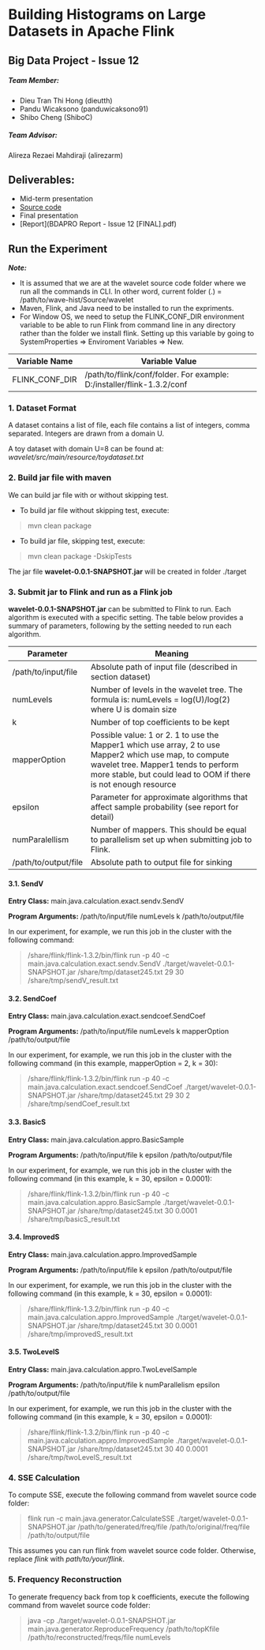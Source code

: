 # Building Histograms on Large Datasets in Apache Flink
## Big Data Project - Issue 12
##### Team Member:
* Dieu Tran Thi Hong (dieutth)
* Pandu Wicaksono (panduwicaksono91)
* Shibo Cheng (ShiboC)
##### Team Advisor:
Alireza Rezaei Mahdiraji  (alirezarm)

## Deliverables:
* Mid-term presentation 
* [Source code](./wavelet)
* Final presentation
* [Report](BDAPRO Report - Issue 12 [FINAL].pdf)


## Run the Experiment
***Note:***
* It is assumed that we are at the wavelet source code folder where we run all the commands in CLI.
In other word, current folder (.) = /path/to/wave-hist/Source/wavelet
* Maven, Flink, and Java need to be installed to run the expriments.
* For Window OS, we need to setup the FLINK_CONF_DIR environment variable to be able to run Flink from command line in any directory rather than the folder we install flink.
Setting up this variable by going to SystemProperties => Enviroment Variables => New.

| Variable Name | Variable Value |
|--|--|
|FLINK_CONF_DIR| /path/to/flink/conf/folder. For example: D:/installer/flink-1.3.2/conf|


### 1. Dataset Format
A dataset contains a list of file, each file contains a list of integers, comma separated. Integers are drawn from a domain U.

A toy dataset with domain U=8 can be found at: *wavelet/src/main/resource/toydataset.txt*
### 2. Build jar file with maven
We can build jar file with or without skipping test.

* To build jar file without skipping test, execute:
> mvn clean package 

* To build jar file, skipping test, execute:
> mvn clean package -DskipTests 

The jar file **wavelet-0.0.1-SNAPSHOT.jar** will be created in folder ./target

### 3. Submit jar to Flink and run as a Flink job
 **wavelet-0.0.1-SNAPSHOT.jar** can be submitted to Flink to run.
 Each algorithm is executed with a specific setting. 
The table below provides a summary of parameters, following by the setting needed to run each algorithm.
 
 | Parameter | Meaning |
|--|--|
| /path/to/input/file | Absolute path of input file (described in section dataset) |
|numLevels|Number of levels in the wavelet tree. The formula is: numLevels = log(U)/log(2) where U is domain size| 
|k|Number of top coefficients to be kept|
|mapperOption|Possible value: 1 or 2. 1 to use the Mapper1 which use array, 2 to use Mapper2 which use map, to compute wavelet tree. Mapper1 tends to perform more stable, but could lead to OOM if there is not enough resource|
|epsilon|Parameter for approximate algorithms that affect sample probability (see report for detail)|
|numParalellism|Number of mappers. This should be equal to parallelism set up when submitting job to Flink.|
|/path/to/output/file|Absolute path to output file for sinking|

#### 3.1. **SendV**
 
**Entry Class:** main.java.calculation.exact.sendv.SendV

**Program Arguments:** /path/to/input/file numLevels k /path/to/output/file

In our experiment, for example, we run this job in the cluster with the following command:

> /share/flink/flink-1.3.2/bin/flink run -p 40 -c main.java.calculation.exact.sendv.SendV ./target/wavelet-0.0.1-SNAPSHOT.jar /share/tmp/dataset245.txt 29 30 /share/tmp/sendV_result.txt


#### 3.2. **SendCoef**

**Entry Class:** main.java.calculation.exact.sendcoef.SendCoef

**Program Arguments:** /path/to/input/file numLevels k mapperOption /path/to/output/file

In our experiment, for example, we run this job in the cluster with the following command (in this example, mapperOption = 2, k = 30):

> /share/flink/flink-1.3.2/bin/flink run -p 40 -c  main.java.calculation.exact.sendcoef.SendCoef ./target/wavelet-0.0.1-SNAPSHOT.jar /share/tmp/dataset245.txt 29 30 2 /share/tmp/sendCoef_result.txt


#### 3.3.  **BasicS**

**Entry Class:** main.java.calculation.appro.BasicSample

**Program Arguments:** /path/to/input/file k epsilon /path/to/output/file

In our experiment, for example, we run this job in the cluster with the following command (in this example, k = 30, epsilon = 0.0001):

> /share/flink/flink-1.3.2/bin/flink run -p 40 -c  main.java.calculation.appro.BasicSample ./target/wavelet-0.0.1-SNAPSHOT.jar /share/tmp/dataset245.txt 30 0.0001 /share/tmp/basicS_result.txt


#### 3.4. **ImprovedS**

**Entry Class:** main.java.calculation.appro.ImprovedSample

**Program Arguments:** /path/to/input/file k epsilon /path/to/output/file

In our experiment, for example, we run this job in the cluster with the following command (in this example, k = 30, epsilon = 0.0001):

> /share/flink/flink-1.3.2/bin/flink run -p 40 -c  main.java.calculation.appro.ImprovedSample ./target/wavelet-0.0.1-SNAPSHOT.jar /share/tmp/dataset245.txt 30 0.0001 /share/tmp/improvedS_result.txt

#### 3.5. **TwoLevelS**

**Entry Class:** main.java.calculation.appro.TwoLevelSample

**Program Arguments:** /path/to/input/file k numParallelism epsilon /path/to/output/file

In our experiment, for example, we run this job in the cluster with the following command (in this example, k = 30, epsilon = 0.0001):

> /share/flink/flink-1.3.2/bin/flink run -p 40 -c  main.java.calculation.appro.ImprovedSample ./target/wavelet-0.0.1-SNAPSHOT.jar /share/tmp/dataset245.txt 30 40 0.0001 /share/tmp/twoLevelS_result.txt


### 4. SSE Calculation
To compute SSE, execute the following command from wavelet source code folder:

> flink run -c main.java.generator.CalculateSSE ./target/wavelet-0.0.1-SNAPSHOT.jar /path/to/generated/freq/file /path/to/original/freq/file /path/to/output/file

This assumes you can run flink from wavelet source code folder. Otherwise, replace _flink_ with _path/to/your/flink_.

### 5. Frequency Reconstruction
To generate frequency back from top k coefficients, execute the following command from wavelet source code folder:

> java -cp ./target/wavelet-0.0.1-SNAPSHOT.jar  main.java.generator.ReproduceFrequency /path/to/topKfile /path/to/reconstructed/freqs/file numLevels
